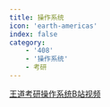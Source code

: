 ```yaml
---
title: 操作系统
icon: 'earth-americas'
index: false
category: 
    - '408'
    - '操作系统'
    - 考研
---
```


[王道考研操作系统B站视频](https://www.bilibili.com/video/BV1YE411D7nH?vd_source=3752f141b85e00ce7277d1e25b9fa892)

<Catalog />